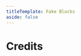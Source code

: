 ```yaml
---
titleTemplate: Fake Blocks
aside: false
---
```


# Credits

<Credits :credits="credits"/>

<script setup>
const credits = [
  {
    element: { name: "Brazilian Portuguese translation" },
    name: {
      name: "Mikeliro",
      link: "https://github.com/Mikeliro",
    },
  },
];
</script>
